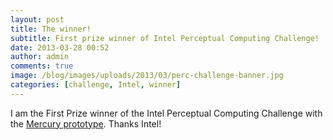 ```yaml
---
layout: post
title: The winner!
subtitle: First prize winner of Intel Perceptual Computing Challenge!
date: 2013-03-28 00:52
author: admin
comments: true
image: /blog/images/uploads/2013/03/perc-challenge-banner.jpg
categories: [challenge, Intel, winner]
---
```


I am the First Prize winner of the Intel Perceptual Computing Challenge with the <a href="http://glow3d.com/blog/2013/03/05/better-video-of-mercury-prototype/">Mercury prototype</a>.
Thanks Intel!
